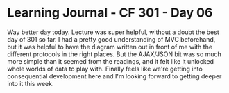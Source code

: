 # Learning Journal - CF 301 - Day 06

Way better day today. Lecture was super helpful, without a doubt the best day of 301 so far. I had a pretty good understanding of MVC beforehand, but it was helpful to have the diagram written out in front of me with the different protocols in the right places. But the AJAX/JSON bit was so much more simple than it seemed from the readings, and it felt like it unlocked whole worlds of data to play with. Finally feels like we're getting into consequential development here and I'm looking forward to getting deeper into it this week.
